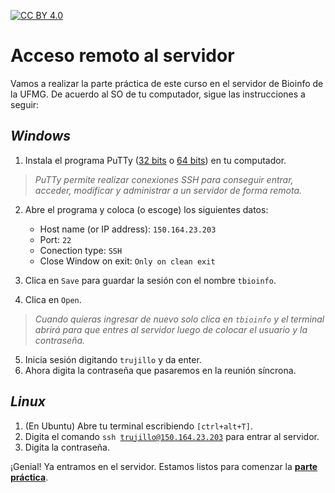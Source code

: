 [![CC BY 4.0][cc-by-shield]][cc-by]

# Acceso remoto al servidor

Vamos a realizar la parte práctica de este curso en el servidor de Bioinfo de la UFMG. De acuerdo al SO de tu computador, sigue las instrucciones a seguir:

## *Windows*

1. Instala el programa PuTTy ([32 bits](https://the.earth.li/~sgtatham/putty/latest/w32/putty.exe) o [64 bits](https://the.earth.li/~sgtatham/putty/latest/w64/putty.exe)) en tu computador.

> *PuTTy permite realizar conexiones SSH para conseguir entrar, acceder, modificar y administrar a un servidor de forma remota.*

2. Abre el programa y coloca (o escoge) los siguientes datos:
    * Host name (or IP address): <code>150.164.23.203</code>
    * Port: <code>22</code>
    * Conection type: <code>SSH</code>
    * Close Window on exit: <code>Only on clean exit</code>

3. Clica en <code>Save</code> para guardar la sesión con el nombre <code>tbioinfo</code>.
4. Clica en <code>Open</code>.

> *Cuando quieras ingresar de nuevo solo clica en <code>tbioinfo</code> y el terminal abrirá para que entres al servidor luego de colocar el usuario y la contraseña.*

5. Inicia sesión digitando <code>trujillo</code> y da enter.
6. Ahora digita la contraseña que pasaremos en la reunión síncrona.

## *Linux*

1. (En Ubuntu) Abre tu terminal escribiendo <code>[ctrl+alt+T]</code>.
2. Digita el comando <code>ssh trujillo@150.164.23.203</code> para entrar al servidor.
3. Digita la contraseña.

¡Genial! Ya entramos en el servidor. Estamos listos para comenzar la [**parte práctica**](../a1-bashLinux.md#1-practica).

[cc-by]: http://creativecommons.org/licenses/by/4.0/
[cc-by-image]: https://i.creativecommons.org/l/by/4.0/88x31.png
[cc-by-shield]: https://img.shields.io/badge/License-CC%20BY%204.0-lightgrey.svg